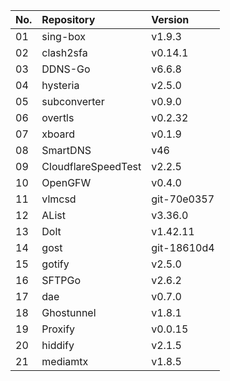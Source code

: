 | No. | Repository | Version |
| --- | :--------- | :------ |
| 01 | sing-box | v1.9.3 |
| 02 | clash2sfa | v0.14.1 |
| 03 | DDNS-Go | v6.6.8 |
| 04 | hysteria | v2.5.0 |
| 05 | subconverter | v0.9.0 |
| 06 | overtls | v0.2.32 |
| 07 | xboard | v0.1.9 |
| 08 | SmartDNS | v46 |
| 09 | CloudflareSpeedTest | v2.2.5 |
| 10 | OpenGFW | v0.4.0 |
| 11 | vlmcsd | git-70e0357 |
| 12 | AList | v3.36.0 |
| 13 | Dolt | v1.42.11 |
| 14 | gost | git-18610d4 |
| 15 | gotify | v2.5.0 |
| 16 | SFTPGo | v2.6.2 |
| 17 | dae | v0.7.0 |
| 18 | Ghostunnel | v1.8.1 |
| 19 | Proxify | v0.0.15 |
| 20 | hiddify | v2.1.5 |
| 21 | mediamtx | v1.8.5 |
